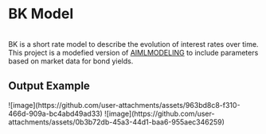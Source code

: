 <h1>BK Model</h1>
<br>
BK is a short rate model to describe the evolution of interest rates over time. 
This project is a modefied version of <a href="https://github.com/AIMLModeling/BlackKarasinski">AIMLMODELING</a> to include parameters based on market data for bond yields.

<br>
<h2>Output Example</h2>
![image](https://github.com/user-attachments/assets/963bd8c8-f310-466d-909a-bc4abd49ad33)
![image](https://github.com/user-attachments/assets/0b3b72db-45a3-44d1-baa6-955aec346259)



